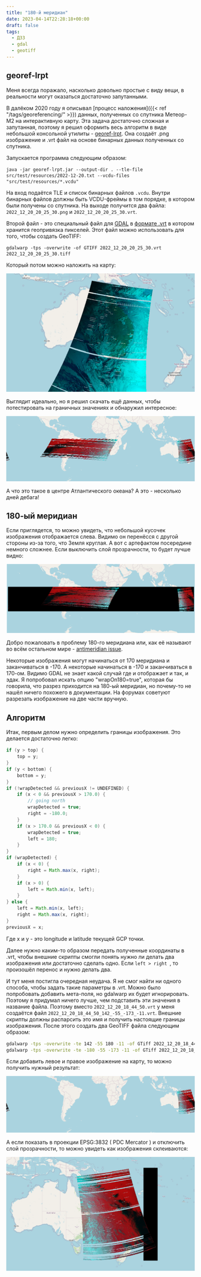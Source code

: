 ```yaml
---
title: "180-й меридиан"
date: 2023-04-14T22:28:18+00:00
draft: false
tags:
  - ДЗЗ
  - gdal
  - geotiff
---
```


## georef-lrpt

Меня всегда поражало, насколько довольно простые с виду вещи, в реальности могут оказаться достаточно запутанными. 

В далёком 2020 году я описывал [процесс наложения]({{< ref "/tags/georeferencing/" >}}) данных, полученных со спутника Метеор-М2 на интерактивную карту. Эта задача достаточно сложная и запутанная, поэтому я решил оформить весь алгоритм в виде небольшой консольной утилиты - [georef-lrpt](https://github.com/dernasherbrezon/georef-lrpt). Она создаёт .png изображение и .vrt файл на основе бинарных данных полученных со спутника.

Запускается программа следующим образом:

```
java -jar georef-lrpt.jar --output-dir . --tle-file src/test/resources/2022-12-20.txt --vcdu-files "src/test/resources/*.vcdu"
```

На вход подаётся TLE и список бинарных файлов ```.vcdu```. Внутри бинарных файлов должны быть VCDU-фреймы в том порядке, в котором были получены со спутника. На выходе получится два файла: ```2022_12_20_20_25_30.png``` и ```2022_12_20_20_25_30.vrt```.

Второй файл - это специальный файл для [GDAL](https://gdal.org) в [формате .vrt](https://gdal.org/drivers/raster/vrt.html) в котором хранится геопривязка пикселей. Этот файл можно использовать для того, чтобы создать GeoTIFF:

```
gdalwarp -tps -overwrite -of GTIFF 2022_12_20_20_25_30.vrt 2022_12_20_20_25_30.tiff
```

Который потом можно наложить на карту:

![](/img/anti-meridian/geotiff-output.png)

Выглядит идеально, но я решил скачать ещё данных, чтобы потестировать на граничных значениях и обнаружил интересное:

![](/img/anti-meridian/3.png)

А что это такое в центре Атлантического океана? А это - несколько дней дебага!

## 180-ый меридиан

Если приглядется, то можно увидеть, что небольшой кусочек изображения отображается слева. Видимо он перенёсся с другой стороны из-за того, что Земля круглая. А вот с артефактом посередине немного сложнее. Если выключить слой прозрачности, то будет лучше видно:

![](/img/anti-meridian/4.png)

Добро пожаловать в проблему 180-го меридиана или, как её называют во всём остальном мире - [antimeridian issue](https://gis.stackexchange.com/questions/tagged/antimeridian).

Некоторые изображения могут начинаться от 170 меридиана и заканчиваться в -170. А некоторые начинаться в -170 и заканчиваться в 170-ом. Видимо GDAL не знает какой случай где и отображает и так, и эдак. Я попробовал искать опцию "wrapOn180=true", которая бы говорила, что разрез приходится на 180-ый меридиан, но почему-то не нашёл ничего похожего в документации. На форумах советуют разрезать изображение на две части вручную.

## Алгоритм

Итак, первым делом нужно определить границы изображения. Это делается достаточно легко:

```java
if (y > top) {
	top = y;
}
if (y < bottom) {
	bottom = y;
}
if (!wrapDetected && previousX != UNDEFINED) {
	if (x < 0 && previousX > 170.0) {
		// going north
		wrapDetected = true;
		right = -180.0;
	}
	if (x > 170.0 && previousX < 0) {
		wrapDetected = true;
		left = 180;
	}
}
if (wrapDetected) {
	if (x < 0) {
		right = Math.max(x, right);
	}
	if (x > 0) {
		left = Math.min(x, left);
	}
} else {
	left = Math.min(x, left);
	right = Math.max(x, right);
}
previousX = x;
```

Где x и y - это longitude и latitude текущей GCP точки. 

Далее нужно каким-то образом передать полученные координаты в .vrt, чтобы внешние скрипты смогли понять нужно ли делать два изображения или достаточно сделать одно. Если ```left > right ```,  то произошёл перенос и нужно делать два. 

И тут меня постигла очередная неудача. Я не смог найти ни одного способа, чтобы задать такие параметры в .vrt. Можно было попробовать добавить мета-поля, но gdalwarp их будет игнорировать. Поэтому я придумал ничего лучше, чем подставить эти значения в название файла. Поэтому вместо ```2022_12_20_18_44_50.vrt``` у меня создаётся файл ```2022_12_20_18_44_50_142_-55_-173_-11.vrt```. Внешние скрипты должны распарсить это имя и получить настоящие границы изображения. После этого создать два GeoTIFF файла следующим образом:

```bash
gdalwarp -tps -overwrite -te 142 -55 180 -11 -of GTiff 2022_12_20_18_44_50_142_-55_-173_-11.vrt 2022_12_20_18_44_50-left.tiff
gdalwarp -tps -overwrite -te -180 -55 -173 -11 -of GTiff 2022_12_20_18_44_50_142_-55_-173_-11.vrt 2022_12_20_18_44_50-right.tiff
```

Если добавить левое и правое изображение на карту, то можно получить нужный результат:

![](/img/anti-meridian/5.png)

А если показать в проекции EPSG:3832 ( PDC Mercator ) и отключить слой прозрачности, то можно увидеть как изображения склеиваются:

![](/img/anti-meridian/6.png)